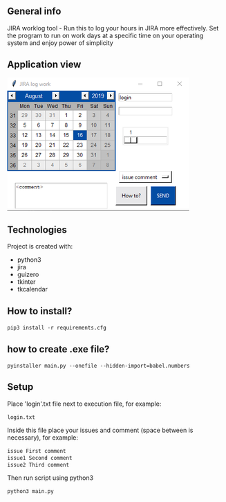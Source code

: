 ## General info
JIRA worklog tool - Run this to log your hours in JIRA more effectively. 
Set the program to run on work days at a specific time on your operating system and enjoy power of simplicity 

## Application view
![Application](jira.png)

## Technologies
Project is created with:
* python3
* jira
* guizero
* tkinter
* tkcalendar

## How to install?
```
pip3 install -r requirements.cfg
```

## how to create .exe file?
```
pyinstaller main.py --onefile --hidden-import=babel.numbers
```

## Setup
Place 'login'.txt file next to execution file, for example:
```
login.txt
```

Inside this file place your issues and comment (space between is necessary), for example:
```
issue First comment
issue1 Second comment
issue2 Third comment
```

Then run script using python3
```
python3 main.py
```

